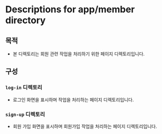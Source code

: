 # Descriptions for app/member directory

## 목적

- 본 디렉토리는 회원 관련 작업을 처리하기 위한 페이지 디렉토리입니다.

## 구성

### `log-in` 디렉토리

- 로그인 화면을 표시하며 작업을 처리하는 페이지 디렉토리입니다.

### `sign-up` 디렉토리

- 회원 가입 화면을 표시하며 회원가입 작업을 처리하는 페이지 디렉토리입니다.
